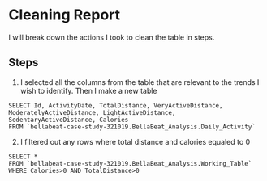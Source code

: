 # Cleaning Report
I will break down the actions I took to clean the table in steps.
## Steps
1. I selected all the columns from the table that are relevant to the trends I wish to identify. Then I make a new table
```
SELECT Id, ActivityDate, TotalDistance, VeryActiveDistance, ModeratelyActiveDistance, LightActiveDistance, SedentaryActiveDistance, Calories
FROM `bellabeat-case-study-321019.BellaBeat_Analysis.Daily_Activity`
```
2. I filtered out any rows where total distance and calories equaled to 0
```
SELECT *
FROM `bellabeat-case-study-321019.BellaBeat_Analysis.Working_Table`
WHERE Calories>0 AND TotalDistance>0
```

